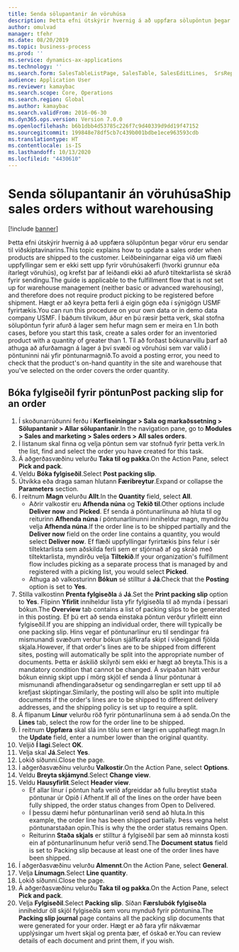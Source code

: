 ```yaml
---
title: Senda sölupantanir án vöruhúsa
description: Þetta efni útskýrir hvernig á að uppfæra sölupöntun þegar vörur eru sendar til viðskiptavinarins.
author: omulvad
manager: tfehr
ms.date: 08/20/2019
ms.topic: business-process
ms.prod: ''
ms.service: dynamics-ax-applications
ms.technology: ''
ms.search.form: SalesTableListPage, SalesTable, SalesEditLines,  SrsReportViewerForm, SalesTableLineQuantity, CustPackingSlipJournal
audience: Application User
ms.reviewer: kamaybac
ms.search.scope: Core, Operations
ms.search.region: Global
ms.author: kamaybac
ms.search.validFrom: 2016-06-30
ms.dyn365.ops.version: Version 7.0.0
ms.openlocfilehash: b6b1dbb4d53785c226f7c9d40339d9dd19f47152
ms.sourcegitcommit: 199848e78df5cb7c439b001bdbe1ece963593cdb
ms.translationtype: HT
ms.contentlocale: is-IS
ms.lasthandoff: 10/13/2020
ms.locfileid: "4430610"
---
```

# <a name="ship-sales-orders-without-warehousing"></a><span data-ttu-id="4eada-103">Senda sölupantanir án vöruhúsa</span><span class="sxs-lookup"><span data-stu-id="4eada-103">Ship sales orders without warehousing</span></span>

[!include [banner](../../includes/banner.md)]

<span data-ttu-id="4eada-104">Þetta efni útskýrir hvernig á að uppfæra sölupöntun þegar vörur eru sendar til viðskiptavinarins.</span><span class="sxs-lookup"><span data-stu-id="4eada-104">This topic explains how to update a sales order when products are shipped to the customer.</span></span> <span data-ttu-id="4eada-105">Leiðbeiningarnar eiga við um flæði uppfyllingar sem er ekki sett upp fyrir vöruhúsakerfi (hvorki grunnur eða ítarlegt vöruhús), og krefst þar af leiðandi ekki að afurð tiltektarlista sé skráð fyrir sendingu.</span><span class="sxs-lookup"><span data-stu-id="4eada-105">The guide is applicable to the fulfillment flow that is not set up for warehouse management (neither basic or advanced warehousing), and therefore does not require product picking to be registered before shipment.</span></span> <span data-ttu-id="4eada-106">Hægt er að keyra þetta ferli á eigin gögn eða í sýnigögn USMF fyrirtækis.</span><span class="sxs-lookup"><span data-stu-id="4eada-106">You can run this procedure on your own data or in demo data company USMF.</span></span> <span data-ttu-id="4eada-107">Í báðum tilvikum, áður en þú ræsir þetta verk, skal stofna sölupöntun fyrir afurð á lager sem hefur magn sem er meira en 1.</span><span class="sxs-lookup"><span data-stu-id="4eada-107">In both cases, before you start this task, create a sales order for an inventoried product with a quantity of greater than 1.</span></span> <span data-ttu-id="4eada-108">Til að forðast bókunarvillu þarf að athuga að afurðamagn á lager á því svæði og vöruhúsi sem var valið í pöntuninni nái yfir pöntunarmagnið.</span><span class="sxs-lookup"><span data-stu-id="4eada-108">To avoid a posting error, you need to check that the product's on-hand quantity in the site and warehouse that you've selected on the order covers the order quantity.</span></span>

## <a name="post-packing-slip-for-an-order"></a><span data-ttu-id="4eada-109">Bóka fylgiseðil fyrir pöntun</span><span class="sxs-lookup"><span data-stu-id="4eada-109">Post packing slip for an order</span></span>
1. <span data-ttu-id="4eada-110">Í skoðunarrúðunni ferðu í **Kerfiseiningar > Sala og markaðssetning > Sölupantanir > Allar sölupantanir**.</span><span class="sxs-lookup"><span data-stu-id="4eada-110">In the navigation pane, go to **Modules > Sales and marketing > Sales orders > All sales orders**.</span></span>
2. <span data-ttu-id="4eada-111">Í listanum skal finna og velja pöntun sem var stofnuð fyrir þetta verk.</span><span class="sxs-lookup"><span data-stu-id="4eada-111">In the list, find and select the order you have created for this task.</span></span>
3. <span data-ttu-id="4eada-112">Á aðgerðasvæðinu velurðu **Taka til og pakka**.</span><span class="sxs-lookup"><span data-stu-id="4eada-112">On the Action Pane, select **Pick and pack**.</span></span>
4. <span data-ttu-id="4eada-113">Veldu **Bóka fylgiseðil**.</span><span class="sxs-lookup"><span data-stu-id="4eada-113">Select **Post packing slip**.</span></span>
5. <span data-ttu-id="4eada-114">Útvíkka eða draga saman hlutann **Færibreytur**.</span><span class="sxs-lookup"><span data-stu-id="4eada-114">Expand or collapse the **Parameters** section.</span></span>
6. <span data-ttu-id="4eada-115">Í reitnum **Magn** velurðu **Allt**.</span><span class="sxs-lookup"><span data-stu-id="4eada-115">In the **Quantity** field, select **All**.</span></span>
    - <span data-ttu-id="4eada-116">Aðrir valkostir eru **Afhenda núna** og **Tekið til**.</span><span class="sxs-lookup"><span data-stu-id="4eada-116">Other options include **Deliver now** and **Picked**.</span></span> <span data-ttu-id="4eada-117">Ef senda á pöntunarlínuna að hluta til og reiturinn **Afhenda núna** í pöntunarlínunni inniheldur magn, myndirðu velja **Afhenda núna**.</span><span class="sxs-lookup"><span data-stu-id="4eada-117">If the order line is to be shipped partially and the **Deliver now** field on the order line contains a quantity, you would select **Deliver now**.</span></span> <span data-ttu-id="4eada-118">Ef flæði uppfyllingar fyrirtækis þíns felur í sér tiltektarlista sem aðskilda ferli sem er stjórnað af og skráð með tiltektarlista, myndirðu velja **Tiltekið**.</span><span class="sxs-lookup"><span data-stu-id="4eada-118">If your organization's fulfillment flow includes picking as a separate process that is managed by and registered with a picking list, you would select **Picked**.</span></span>  
    - <span data-ttu-id="4eada-119">Athuga að valkosturinn **Bókun** sé stilltur á **Já**.</span><span class="sxs-lookup"><span data-stu-id="4eada-119">Check that the **Posting** option is set to **Yes**.</span></span>  
7. <span data-ttu-id="4eada-120">Stilla valkostinn **Prenta fylgiseðla** á **Já**.</span><span class="sxs-lookup"><span data-stu-id="4eada-120">Set the **Print packing slip** option to **Yes**.</span></span> <span data-ttu-id="4eada-121">Flipinn **Yfirlit** inniheldur lista yfir fylgiseðla til að mynda í þessari bókun.</span><span class="sxs-lookup"><span data-stu-id="4eada-121">The **Overview** tab contains a list of packing slips to be generated in this posting.</span></span> <span data-ttu-id="4eada-122">Ef þú ert að senda einstaka pöntun verður yfirleitt einn fylgiseðil.</span><span class="sxs-lookup"><span data-stu-id="4eada-122">If you are shipping an individual order, there will typically be one packing slip.</span></span> <span data-ttu-id="4eada-123">Hins vegar ef pöntunarlínur eru til sendingar frá mismunandi svæðum verður bókun sjálfkrafa skipt í viðeigandi fjölda skjala.</span><span class="sxs-lookup"><span data-stu-id="4eada-123">However, if that order's lines are to be shipped from different sites, posting will automatically be split into the appropriate number of documents.</span></span> <span data-ttu-id="4eada-124">Þetta er áskilið skilyrði sem ekki er hægt að breyta.</span><span class="sxs-lookup"><span data-stu-id="4eada-124">This is a mandatory condition that cannot be changed.</span></span> <span data-ttu-id="4eada-125">Á svipaðan hátt verður bókun einnig skipt upp í mörg skjöl ef senda á línur pöntunar á mismunandi afhendingaraðsetur og sendingarreglan er sett upp til að krefjast skiptingar.</span><span class="sxs-lookup"><span data-stu-id="4eada-125">Similarly, the posting will also be split into multiple documents if the order's lines are to be shipped to different delivery addresses, and the shipping policy is set up to require a split.</span></span>  
8. <span data-ttu-id="4eada-126">Á flipanum **Línur** velurðu röð fyrir pöntunarlínuna sem á að senda.</span><span class="sxs-lookup"><span data-stu-id="4eada-126">On the **Lines** tab, select the row for the order line to be shipped.</span></span>
9. <span data-ttu-id="4eada-127">Í reitnum **Uppfæra** skal slá inn tölu sem er lægri en upphaflegt magn.</span><span class="sxs-lookup"><span data-stu-id="4eada-127">In the **Update** field, enter a number lower than the original quantity.</span></span>
10. <span data-ttu-id="4eada-128">Veljið **Í lagi**.</span><span class="sxs-lookup"><span data-stu-id="4eada-128">Select **OK**.</span></span>
11. <span data-ttu-id="4eada-129">Velja skal **Já**.</span><span class="sxs-lookup"><span data-stu-id="4eada-129">Select **Yes**.</span></span>
12. <span data-ttu-id="4eada-130">Lokið síðunni.</span><span class="sxs-lookup"><span data-stu-id="4eada-130">Close the page.</span></span>
13. <span data-ttu-id="4eada-131">Í aðgerðasvæðinu velurðu **Valkostir**.</span><span class="sxs-lookup"><span data-stu-id="4eada-131">On the Action Pane, select **Options**.</span></span>
14. <span data-ttu-id="4eada-132">Veldu **Breyta skjámynd**.</span><span class="sxs-lookup"><span data-stu-id="4eada-132">Select **Change view**.</span></span>
15. <span data-ttu-id="4eada-133">Veldu **Hausyfirlit**.</span><span class="sxs-lookup"><span data-stu-id="4eada-133">Select **Header view**.</span></span>
    - <span data-ttu-id="4eada-134">Ef allar línur í pöntun hafa verið afgreiddar að fullu breytist staða pöntunar úr Opið í Afhent.</span><span class="sxs-lookup"><span data-stu-id="4eada-134">If all of the lines on the order have been fully shipped, the order status changes from Open to Delivered.</span></span>  
    - <span data-ttu-id="4eada-135">Í þessu dæmi hefur pöntunarlínan verið send að hluta.</span><span class="sxs-lookup"><span data-stu-id="4eada-135">In this example, the order line has been shipped partially.</span></span> <span data-ttu-id="4eada-136">Þess vegna helst pöntunarstaðan opin.</span><span class="sxs-lookup"><span data-stu-id="4eada-136">This is why the the order status remains Open.</span></span>     
    - <span data-ttu-id="4eada-137">Reiturinn **Staða skjals** er stilltur á fylgiseðil þar sem að minnsta kosti ein af pöntunarlínunum hefur verið send.</span><span class="sxs-lookup"><span data-stu-id="4eada-137">The **Document status** field is set to Packing slip because at least one of the order lines have been shipped.</span></span>  
16. <span data-ttu-id="4eada-138">Í aðgerðasvæðinu velurðu **Almennt**.</span><span class="sxs-lookup"><span data-stu-id="4eada-138">On the Action Pane, select **General**.</span></span>
17. <span data-ttu-id="4eada-139">Velja **Línumagn**.</span><span class="sxs-lookup"><span data-stu-id="4eada-139">Select **Line quantity**.</span></span>
18. <span data-ttu-id="4eada-140">Lokið síðunni.</span><span class="sxs-lookup"><span data-stu-id="4eada-140">Close the page.</span></span>
19. <span data-ttu-id="4eada-141">Á aðgerðasvæðinu velurðu **Taka til og pakka**.</span><span class="sxs-lookup"><span data-stu-id="4eada-141">On the Action Pane, select **Pick and pack**.</span></span>
20. <span data-ttu-id="4eada-142">Velja **Fylgiseðil**.</span><span class="sxs-lookup"><span data-stu-id="4eada-142">Select **Packing slip**.</span></span> <span data-ttu-id="4eada-143">Síðan **Færslubók fylgiseðla** inniheldur öll skjöl fylgiseðla sem voru mynduð fyrir pöntunina.</span><span class="sxs-lookup"><span data-stu-id="4eada-143">The **Packing slip journal** page contains all the packing slip documents that were generated for your order.</span></span> <span data-ttu-id="4eada-144">Hægt er að fara yfir nákvæmar upplýsingar um hvert skjal og prenta þær, ef óskað er.</span><span class="sxs-lookup"><span data-stu-id="4eada-144">You can review details of each document and print them, if you wish.</span></span>  

